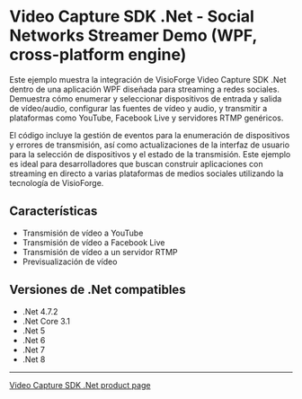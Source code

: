 # Video Capture SDK .Net - Social Networks Streamer Demo (WPF, cross-platform engine)

Este ejemplo muestra la integración de VisioForge Video Capture SDK .Net dentro de una aplicación WPF diseñada para streaming a redes sociales. Demuestra cómo enumerar y seleccionar dispositivos de entrada y salida de vídeo/audio, configurar las fuentes de vídeo y audio, y transmitir a plataformas como YouTube, Facebook Live y servidores RTMP genéricos.

El código incluye la gestión de eventos para la enumeración de dispositivos y errores de transmisión, así como actualizaciones de la interfaz de usuario para la selección de dispositivos y el estado de la transmisión. Este ejemplo es ideal para desarrolladores que buscan construir aplicaciones con streaming en directo a varias plataformas de medios sociales utilizando la tecnología de VisioForge.

## Características

- Transmisión de vídeo a YouTube
- Transmisión de vídeo a Facebook Live
- Transmisión de vídeo a un servidor RTMP
- Previsualización de vídeo

## Versiones de .Net compatibles

- .Net 4.7.2
- .Net Core 3.1
- .Net 5
- .Net 6
- .Net 7
- .Net 8

---

[Video Capture SDK .Net product page](https://www.visioforge.com/video-capture-sdk-net)
